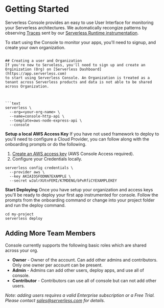 <!--
title: Using Serveless Console
menuText: Using Serveless Console
description: A guide to using Serverless Console UI
menuOrder: 1
-->

# Getting Started
Serverless Console provides an easy to use User Interface for 
monitoring your Serverless architectures. We automatically
recongize patterns by observing [Traces](traces.md) sent by our
[Serverless Runtime instrumentation](../concepts/index.md).


To start using the Console to monitor your apps, you'll need to
signup, and create your own organization. 
```

## Creating a user and Organization 
If you're new to Serveless, you'll need to sign up and create an 
Orginization (Org) on [Serverless Dashboard](https://app.serverless.com) 
to start using Serverless Console. An Organization is treated as a 
tenant across Serverless products and data is not able to be shared 
across Organization. 



```text	
serverless \
  --org=<your-org-name> \
  --name=console-http-api \
  --template=aws-node-express-api \
  --console
```

**Setup a local AWS Access Key**
If you have not used framework to deploy to you'll
need to configure a Cloud Provider, you can follow along
with the onboarding prompts or do the following.


1. [Create an AWS access key](https://www.youtube.com/watch?v=KngM5bfpttA)
(AWS Console Access required).
1. Configure your Credentials locally.

```text
serverless config credentials \
  --provider aws \
  --key AKIAIOSFODNN7EXAMPLE \
  --secret wJalrXUtnFEMI/K7MDENG/bPxRfiCYEXAMPLEKEY
```

**Start Deploying**
Once you have setup your organization and access keys
you'll be ready to deploy your first app instrumented
for console. Follow the prompts from the onboarding
command or change into your project folder and run
the deploy command.

```text
cd my-project
serverless deploy
```


## Adding More Team Members

Console currently supports the following basic roles which 
are shared across your org. 

* **Owner** - Owner of the account. Can add other admins and 
contributors. Only one owner per account can be present.
* **Admin** - Admins can add other users, deploy apps, and use 
all of console.
* **Contributor** - Contributors can use all of console but 
can not add other users.

*Note: adding users requires a valid Enterprise subscription
or a Free Trial. Please contact sales@serverless.com for details.*
